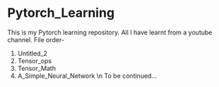# Pytorch_Learning
This is my Pytorch learning repository. All I have learnt from a youtube channel.
File order-
1. Untitled_2
2. Tensor_ops
3. Tensor_Math
4. A_Simple_Neural_Network \n To be continued...
